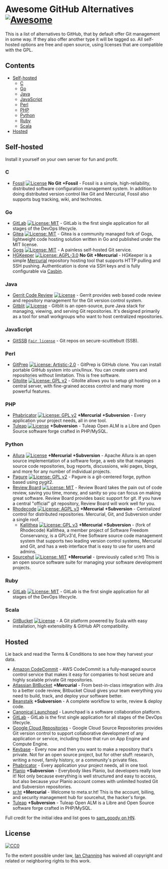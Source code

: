 # Awesome GitHub Alternatives [![Awesome](https://awesome.re/badge.svg)](https://awesome.re)

This is a list of alternatives to GitHub, that by default offer Git management in some way. If they also offer another type it will be tagged so. All self-hosted options are free and open source, using licenses that are compatible with the GPL.

## Contents

* [Self-hosted](#self-hosted)
  * [C](#c)
  * [Go](#go)
  * [Java](#java)
  * [JavaScript](#javascript)
  * [Perl](#perl)
  * [PHP](#php)
  * [Python](#python)
  * [Ruby](#ruby)
  * [Scala](#scala)
* [Hosted](#hosted)

## Self-hosted

Install it yourself on your own server for fun and profit.

### C

* [Fossil](https://fossil-scm.org)  [![License](https://img.shields.io/badge/License-BSD%203--Clause-blue.svg)](https://opensource.org/licenses/BSD-3-Clause) **No Git** **+Fossil** - Fossil is a simple, high-reliability, distributed software configuration management system.  In addition to doing distributed version control like Git and Mercurial, Fossil also supports bug tracking, wiki, and technotes.

### Go

* [GitLab](https://about.gitlab.com/) [![License: MIT](https://img.shields.io/badge/License-MIT-yellow.svg)](https://opensource.org/licenses/MIT) - GitLab is the first single application for all stages of the DevOps lifecycle.
* [Gitea](https://gitea.io/en-US/) [![License: MIT](https://img.shields.io/badge/License-MIT-yellow.svg)](https://opensource.org/licenses/MIT) - Gitea is a community managed fork of Gogs, lightweight code hosting solution written in Go and published under the MIT license.
* [Gogs](https://gogs.io/) [![License: MIT](https://img.shields.io/badge/License-MIT-yellow.svg)](https://opensource.org/licenses/MIT) - A painless self-hosted Git service.
* [HGKeeper](https://keep.imfreedom.org/grim/hgkeeper) [![License: AGPL-3.0](https://img.shields.io/badge/license-AGPL%203.0-brightgreen)](https://opensource.org/licenses/AGPL-3.0) **No Git** **+Mercurial** - HGKeeper is a simple [Mercurial](mercurial-scm.org/) repository hosting tool that supports HTTP pulling and SSH pushing. Authentication is done via SSH keys and is fully configurable via [Casbin](https://casbin.org/).

### Java

* [Gerrit Code Review](https://www.gerritcodereview.com/) [![License](https://img.shields.io/badge/License-Apache%202.0-blue.svg)](https://opensource.org/licenses/Apache-2.0) - Gerrit provides web based code review and repository management for the Git version control system.
* [Gitblit](http://gitblit.com/) [![License](https://img.shields.io/badge/License-Apache%202.0-blue.svg)](https://opensource.org/licenses/Apache-2.0) - Gitblit is an open-source, pure Java stack for managing, viewing, and serving Git repositories.  It's designed primarily as a tool for small workgroups who want to host centralized repositories.

### JavaScript

* [GitSSB](https://git.scuttlebot.io/%25n92DiQh7ietE%2BR%2BX%2FI403LQoyf2DtR3WQfCkDKlheQU%3D.sha256) [`Fair license`](https://en.wikipedia.org/wiki/Fair_License) - Git repos on secure-scuttlebutt (SSB).

### Perl

* [GitPrep](http://gitprep.yukikimoto.com/) [![License: Artistic-2.0](https://img.shields.io/badge/License-Perl-0298c3.svg)](https://opensource.org/licenses/Artistic-2.0) - GitPrep is GitHub clone. You can install portable GitHub system into unix/linux. You can create users and repositories without limitation. This is free software.
* [Gitolite](http://gitolite.com/gitolite/) [![License: GPL v2](https://img.shields.io/badge/License-GPL%20v2-blue.svg)](https://www.gnu.org/licenses/old-licenses/gpl-2.0.en.html) - Gitolite allows you to setup git hosting on a central server, with fine-grained access control and many more powerful features.

### PHP

* [Phabricator](https://phacility.com/phabricator/) [![License: GPL v2](https://img.shields.io/badge/License-GPL%20v2-blue.svg)](https://www.gnu.org/licenses/old-licenses/gpl-2.0.en.html) **+Mercurial** **+Subversion** - Every application your project needs, all in one tool.
* [Tuleap](https://github.com/Enalean/tuleap) [![License](https://img.shields.io/badge/License-Apache%202.0-blue.svg)](https://opensource.org/licenses/Apache-2.0) **+Subversion** - Tuleap Open ALM is a Libre and Open Source software forge crafted in PHP/MySQL.

### Python

* [Allura](https://allura.apache.org/) [![License](https://img.shields.io/badge/License-Apache%202.0-blue.svg)](https://opensource.org/licenses/Apache-2.0) **+Mercurial** **+Subversion** - Apache Allura is an open source implementation of a software forge, a web site that manages source code repositories, bug reports, discussions, wiki pages, blogs, and more for any number of individual projects.
* [Pagure](https://pagure.io/pagure) [![License: GPL v2](https://img.shields.io/badge/License-GPL%20v2-blue.svg)](https://www.gnu.org/licenses/old-licenses/gpl-2.0.en.html) - Pagure is a git-centered forge, python based using pygit2.
* [Review Board](https://www.reviewboard.org) [![License: MIT](https://img.shields.io/badge/License-MIT-yellow.svg)](https://opensource.org/licenses/MIT) - Review Board takes the pain out of code review, saving you time, money, and sanity so you can focus on making great software. Review Board provides basic support for git. If you have a central "official" git repository, Review Board will work well for you.
* [Rhodecode](https://rhodecode.com/) [![License: AGPL v3](https://img.shields.io/badge/License-AGPL%20v3-blue.svg)](https://www.gnu.org/licenses/agpl-3.0) **+Mercurial** **+Subversion** - Centralized control for distributed repositories. Mercurial, Git, and Subversion under a single roof.
  * [Kallithea](https://kallithea-scm.org/) [![License: GPL v3](https://img.shields.io/badge/License-GPLv3-blue.svg)](https://www.gnu.org/licenses/gpl-3.0) **+Mercurial** **+Subversion** - (fork of Rhodecode) Kallithea, a member project of Software Freedom Conservancy, is a GPLv3'd, Free Software source code management system that supports two leading version control systems, Mercurial and Git, and has a web interface that is easy to use for users and admins.
* [Sourcehut](https://sourcehut.org/) [![License: MIT](https://img.shields.io/badge/License-MIT-yellow.svg)](https://opensource.org/licenses/MIT) **+Mercurial** - (previously called sr.ht) This is an open source software suite for managing your software development projects.

### Ruby

* [GitLab](https://about.gitlab.com/) [![License: MIT](https://img.shields.io/badge/License-MIT-yellow.svg)](https://opensource.org/licenses/MIT) - GitLab is the first single application for all stages of the DevOps lifecycle.

### Scala

* [GitBucket](https://gitbucket.github.io/) [![License](https://img.shields.io/badge/License-Apache%202.0-blue.svg)](https://opensource.org/licenses/Apache-2.0) - A Git platform powered by Scala with easy installation, high extensibility & GitHub API compatibility.

## Hosted

Lie back and read the Terms & Conditions to see how they harvest your data.

* [Amazon CodeCommit](https://aws.amazon.com/codecommit/) - AWS CodeCommit is a fully-managed source control service that makes it easy for companies to host secure and highly scalable private Git repositories.
* [Atlassian BitBucket](https://bitbucket.org/) **+Mercurial** - From best-in-class integration with Jira to a better code review, Bitbucket Cloud gives your team everything you need to build, track, and deploy your software better.
* [Beanstalk](https://beanstalkapp.com/) **+Subversion** - A complete workflow to write, review & deploy code.
* [Canonical Launchpad](https://launchpad.net/) - Launchpad is a software collaboration platform.
* [GitLab](https://about.gitlab.com/) - GitLab is the first single application for all stages of the DevOps lifecycle.
* [Google Cloud Repositories](https://cloud.google.com/source-repositories/) - Google Cloud Source Repositories provides Git version control to support collaborative development of any application or service, including those that run on App Engine and Compute Engine.
* [Keybase](https://keybase.io/blog/encrypted-git-for-everyone) - Every now and then you want to make a repository that's private. Not for an open source project, but for other stuff: research, writing a novel, family history, or a community's private files.
* [Phabricator](https://phacility.com/phabricator/) - Every application your project needs, all in one tool.
* [Planio](https://plan.io/subversion-hosting-and-git-hosting/) **+Subversion** - Everybody likes Planio, but developers really love it! Not only because everything is well structured and easy to access, but also because your Planio account comes with unlimited hosted Git and Subversion repositories.
* [sr.ht](https://sr.ht) **+Mercurial** - Welcome to meta.sr.ht! This is the account, billing, and security management hub for sourcehut, the hacker's forge.
* [Tuleap](https://github.com/Enalean/tuleap) **+Subversion** - Tuleap Open ALM is a Libre and Open Source software forge crafted in PHP/MySQL.

Full credit for the initial idea and list goes to [sam_goody on HN](https://news.ycombinator.com/item?id=17254141).

## License

[![CC0](http://mirrors.creativecommons.org/presskit/buttons/88x31/svg/cc-zero.svg)](https://creativecommons.org/publicdomain/zero/1.0/)

To the extent possible under law, [Ian Channing](https://ianchanning.com) has waived all copyright and related or neighboring rights to this work.

